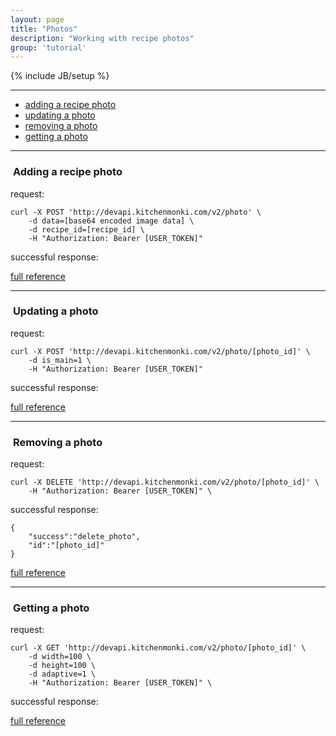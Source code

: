 ```yaml
---
layout: page
title: "Photos"
description: "Working with recipe photos"
group: 'tutorial'
---
```

{% include JB/setup %}




-----------------

* [adding a recipe photo](#create-photo)
* [updating a photo](#update-photo)
* [removing a photo](#delete-photo)
* [getting a photo](#get-photo)

-----------------

### <a id="create-photo">&nbsp;</a>Adding a recipe photo



request:

	curl -X POST 'http://devapi.kitchenmonki.com/v2/photo' \
		-d data=[base64 encoded image data] \
		-d recipe_id=[recipe_id] \
		-H "Authorization: Bearer [USER_TOKEN]"

successful response:



<a href="http://km.local/api_docs/console?access_token=835fede3570d6eeee08ae94c5bd64d50#47" target="blank">full reference</a>

-----------------


### <a id="update-photo">&nbsp;</a>Updating a photo



request:

	curl -X POST 'http://devapi.kitchenmonki.com/v2/photo/[photo_id]' \
		-d is_main=1 \
		-H "Authorization: Bearer [USER_TOKEN]"

successful response:



<a href="http://km.local/api_docs/console?access_token=835fede3570d6eeee08ae94c5bd64d50#48" target="blank">full reference</a>

-----------------


### <a id="delete-photo">&nbsp;</a>Removing a photo



request:

	curl -X DELETE 'http://devapi.kitchenmonki.com/v2/photo/[photo_id]' \
		-H "Authorization: Bearer [USER_TOKEN]" \

successful response:

	{
		"success":"delete_photo",
		"id":"[photo_id]"
	}

<a href="http://km.local/api_docs/console?access_token=835fede3570d6eeee08ae94c5bd64d50#49" target="blank">full reference</a>

-----------------


### <a id="get-photo">&nbsp;</a>Getting a photo



request:

	curl -X GET 'http://devapi.kitchenmonki.com/v2/photo/[photo_id]' \
		-d width=100 \
		-d height=100 \
		-d adaptive=1 \
		-H "Authorization: Bearer [USER_TOKEN]" \

successful response:



<a href="http://km.local/api_docs/console?access_token=835fede3570d6eeee08ae94c5bd64d50#45" target="blank">full reference</a>


